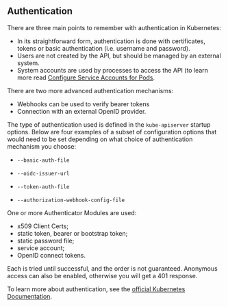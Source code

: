 ## Authentication

There are three main points to remember with authentication in Kubernetes:

- In its straightforward form, authentication is done with certificates, tokens or basic authentication (i.e. username and password).
- Users are not created by the API, but should be managed by an external system.
- System accounts are used by processes to access the API (to learn more read [Configure Service Accounts for Pods](https://kubernetes.io/docs/tasks/configure-pod-container/configure-service-account/).

There are two more advanced authentication mechanisms:
- Webhooks can be used to verify bearer tokens
- Connection with an external OpenID provider.

The type of authentication used is defined in the `kube-apiserver` startup options. Below are four examples of a subset of configuration options that would need to be set depending on what choice of authentication mechanism you choose:

- `--basic-auth-file`

- `--oidc-issuer-url`

- `--token-auth-file`

- `--authorization-webhook-config-file`

One or more Authenticator Modules are used: 

- x509 Client Certs; 
- static token, bearer or bootstrap token; 
- static password file; 
- service account;
- OpenID connect tokens. 

Each is tried until successful, and the order is not guaranteed. Anonymous access can also be enabled, otherwise you will get a 401 response.

To learn more about authentication, see the [official Kubernetes Documentation](https://kubernetes.io/docs/reference/access-authn-authz/authentication/).